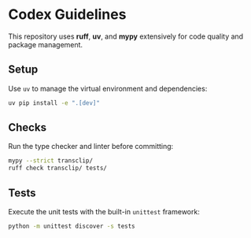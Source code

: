 # Codex Guidelines

This repository uses **ruff**, **uv**, and **mypy** extensively for code quality and package management.

## Setup

Use `uv` to manage the virtual environment and dependencies:

```bash
uv pip install -e ".[dev]"
```

## Checks

Run the type checker and linter before committing:

```bash
mypy --strict transclip/
ruff check transclip/ tests/
```

## Tests

Execute the unit tests with the built-in `unittest` framework:

```bash
python -m unittest discover -s tests
```

